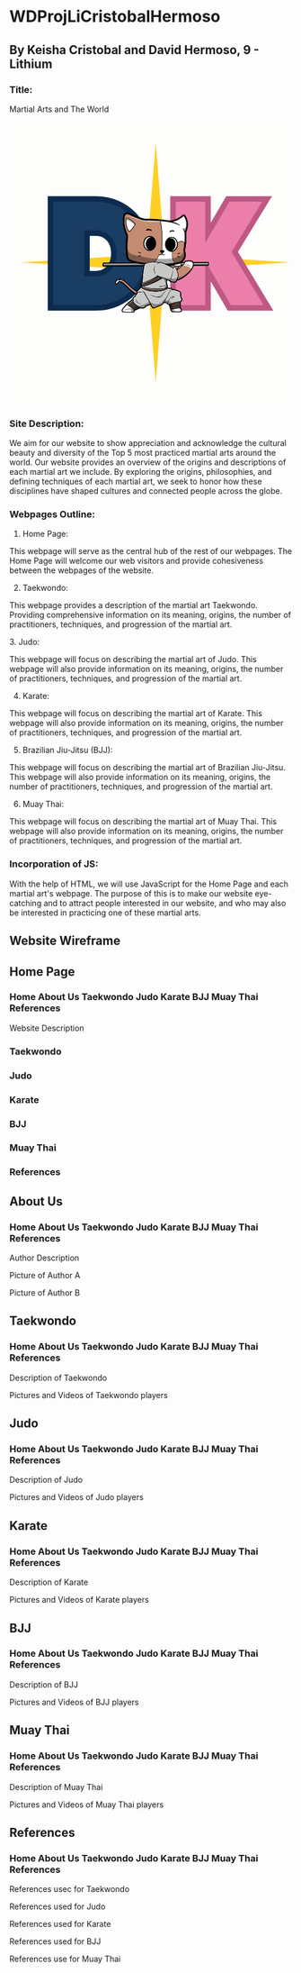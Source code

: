 # WDProjLiCristobalHermoso
## By Keisha Cristobal and David Hermoso, 9 - Lithium

### Title:
<p>Martial Arts and The World</p>

![Logo Design](./asset/hermoso_cristobal_logo.png)

### Site Description:
<p>We aim for our website to show appreciation and acknowledge the cultural beauty and diversity of the Top 5 most practiced martial arts around the world. Our website provides an overview of the origins and descriptions of each martial art we include. By exploring the origins, philosophies, and defining techniques of each martial art, we seek to honor how these disciplines have shaped cultures and connected people across the globe.
</p>

### Webpages Outline:

1. Home Page:
<p>
  This webpage will serve as the central hub of the rest of our webpages. The Home Page will welcome our web visitors and provide cohesiveness between the webpages of the website. 
</p>

2. Taekwondo:
<p> This webpage provides a description of the martial art Taekwondo. Providing comprehensive information on its meaning, origins, the number of practitioners, techniques, and progression of the martial art.
</p>
3. Judo:
<p>
  This webpage will focus on describing the martial art of Judo. This webpage will also provide information on its meaning, origins, the number of practitioners, techniques, and progression of the martial art.
</p>

4. Karate:
<p>
    This webpage will focus on describing the martial art of Karate. This webpage will also provide information on its meaning, origins, the number of practitioners, techniques, and progression of the martial art.
</p> 

5. Brazilian Jiu-Jitsu (BJJ):
<p>
  This webpage will focus on describing the martial art of Brazilian Jiu-Jitsu. This webpage will also provide information on its meaning, origins, the number of practitioners, techniques, and progression of the martial art.
</p>

6. Muay Thai:
<p>
  This webpage will focus on describing the martial art of Muay Thai. This webpage will also provide information on its meaning, origins, the number of practitioners, techniques, and progression of the martial art.
</p>

### Incorporation of JS:
<p>
With the help of HTML, we will use JavaScript for the Home Page and each martial art's webpage. The purpose of this is to make our website eye-catching and to attract people interested in our website, and who may also be interested in practicing one of these martial arts.
</p>


## Website Wireframe

## Home Page
  ### Home About Us Taekwondo Judo Karate BJJ Muay Thai References

<p>Website Description</p>

### Taekwondo
### Judo
### Karate
### BJJ
### Muay Thai
### References

## About Us
  ### Home About Us Taekwondo Judo  Karate BJJ Muay Thai References

<p>Author Description</p>

<p>Picture of Author A</p> <p>Picture of Author B</p>

## Taekwondo
  ### Home About Us Taekwondo Judo  Karate BJJ Muay Thai References
  <p>Description of Taekwondo</p>
  <p>Pictures and Videos of Taekwondo players</p>

## Judo
  ### Home About Us Taekwondo Judo Karate BJJ Muay Thai References
  <p>Description of Judo</p>
  <p>Pictures and Videos of Judo players</p>

## Karate
  ### Home About Us Taekwondo Judo Karate BJJ Muay Thai References
<p>Description of Karate</p>
<p>Pictures and Videos of Karate players</p>

## BJJ
  ### Home About Us Taekwondo Judo Karate BJJ Muay Thai References
<p>Description of BJJ</p>
<p>Pictures and Videos of BJJ players</p>

## Muay Thai
  ### Home About Us Taekwondo Judo Karate BJJ Muay Thai References
<p>Description of Muay Thai</p>
<p>Pictures and Videos of Muay Thai players</p>

## References
  ### Home About Us Taekwondo Judo Karate BJJ Muay Thai References

<p>References usec for Taekwondo</p>
<p>References used for Judo</p> 
<p>References used for Karate</p>
<p>References used for BJJ</p>
<p>References use for Muay Thai</p>


